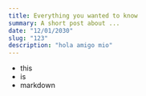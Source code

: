 ```yaml
---
title: Everything you wanted to know
summary: A short post about ...
date: "12/01/2030"
slug: "123"
description: "hola amigo mio"
---
```


- this
- is
- markdown
